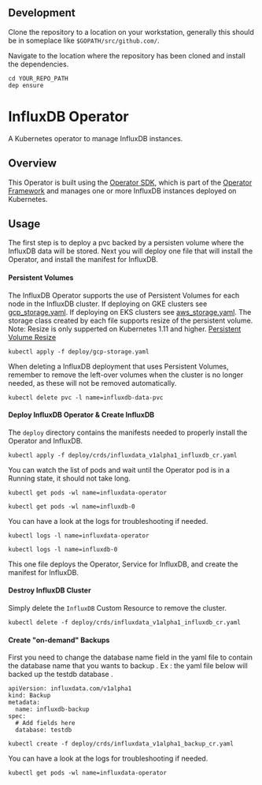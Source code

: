 ## Development

Clone the repository to a location on your workstation, generally this should be in someplace like `$GOPATH/src/github.com/`.

Navigate to the location where the repository has been cloned and install the dependencies.

```
cd YOUR_REPO_PATH
dep ensure
```

# InfluxDB Operator

A Kubernetes operator to manage InfluxDB instances.

## Overview

This Operator is built using the [Operator SDK](https://github.com/operator-framework/operator-sdk), which is part of the [Operator Framework](https://github.com/operator-framework/) and manages one or more InfluxDB instances deployed on Kubernetes.

## Usage

The first step is to deploy a pvc backed by a persisten volume where the InfluxDB data will be stored. Next you will deploy one file that will install the Operator, and install the manifest for InfluxDB.

#### Persistent Volumes

The InfluxDB Operator supports the use of Persistent Volumes for each node in
the InfluxDB cluster. If deploying on GKE clusters see [gcp_storage.yaml](deploy/gcp_storage.yaml).
If deploying on EKS clusters see [aws_storage.yaml](deploy/aws_storage.yaml).
The storage class created by each file supports resize of the persistent volume. 
Note: Resize is only supperted on Kubernetes 1.11 and higher. [Persistent Volume Resize](https://kubernetes.io/blog/2018/07/12/resizing-persistent-volumes-using-kubernetes/)

```
kubectl apply -f deploy/gcp-storage.yaml
```

When deleting a InfluxDB deployment that uses Persistent Volumes, remember to
remove the left-over volumes when the cluster is no longer needed, as these will
not be removed automatically.

```
kubectl delete pvc -l name=influxdb-data-pvc
```

#### Deploy InfluxDB Operator & Create InfluxDB

The `deploy` directory contains the manifests needed to properly install the
Operator and InfluxDB.

```
kubectl apply -f deploy/crds/influxdata_v1alpha1_influxdb_cr.yaml
```

You can watch the list of pods and wait until the Operator pod is in a Running
state, it should not take long.

```
kubectl get pods -wl name=influxdata-operator
```
```
kubectl get pods -wl name=influxdb-0
```

You can have a look at the logs for troubleshooting if needed.

```
kubectl logs -l name=influxdata-operator
```
```
kubectl logs -l name=influxdb-0
```

This one file deploys the Operator, Service for InfluxDB, and create the manifest for InfluxDB. 

#### Destroy InfluxDB Cluster

Simply delete the `InfluxDB` Custom Resource to remove the cluster.

```
kubectl delete -f deploy/crds/influxdata_v1alpha1_influxdb_cr.yaml
```


#### Create "on-demand" Backups

First you need to change the database name field in the yaml file to contain the database name that you wants to backup .
Ex : the yaml file below will backed up the testdb database .

```
apiVersion: influxdata.com/v1alpha1
kind: Backup
metadata:
  name: influxdb-backup
spec:
  # Add fields here
  database: testdb
```


```
kubectl create -f deploy/crds/influxdata_v1alpha1_backup_cr.yaml
```

You can have a look at the logs for troubleshooting if needed.


```
kubectl get pods -wl name=influxdata-operator
```